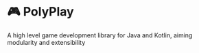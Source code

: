 # 🎮 PolyPlay

A high level game development library for Java and Kotlin, aiming modularity and extensibility